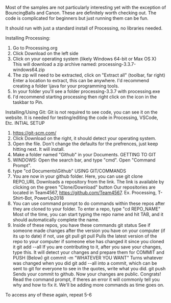  

Most of the samples are not particularly interesting yet with the exception of BouncingBalls and Canon.
These are definitely worth checking out.
The code is complicated for beginners but just running them can be fun.


It should run with just a standard install of Processing, no libraries needed.



Installing Processing:

1) Go to Processing.org
2) Click Download on the left side
3) Click on your operating system (likely Windows 64-bit or Max OS X)
   This will download a zip archive named: processing-3.3.7-windows64.zip
4) The zip will need to be extracted, click on "Extract all" (toolbar, far right)
   Enter a location to extract, this can be anywhere.
   I'd recommend creating a folder \java for your programming tools.
5) In your folder you'll see a folder processing-3.3.7 with processing.exe
6) I'd recommend starting processing then right click on the icon in the taskbar to Pin.

Installing/Using Git:
Git is not required to see code, you can see it on the website. It is needed for testing/editing the code in Processing, VSCode, Etc.
INTIAL SETUP
1) https://git-scm.com/
2) Click Download on the right, it should detect your operating system.
3) Open the file. Don't change the defaults for the prefrences, just keep hitting next. It will install.
4) Make a folder named "Github" in your Documents.
GETTING TO GIT
5) WINDOWS: Open the search bar, and type "cmd". Open "Command Prompt".
6) type "cd Documents\Github"
USING GIT/COMMANDS
7) You are now in your github folder. Here, you can use
  git clone REPO_URL          Downloads a repository from the link. The link is available by clicking on the green "Clone/Download" 
                              button
  Our repositories are located in Team4567, https://github.com/Team4567. Ex. Processing, T-Shirt-Bot, PowerUp2018
8) You can use command prompt to do commands within these repos after they are cloned to your folder. 
  To enter a repo, type "cd REPO_NAME"
   Most of the time, you can start typing the repo name and hit TAB, and it should automatically complete the name.
9) Inside of these repos, you have these commands
  git status                  See if someone made changes after the version you have on your computer (if its up to date) if not, use 
                              git pull
  git pull                    Pulls the latest version of the repo to your computer if someone else has changed it since you cloned it
  git add --all               If you are contributing to it, after you save your changes, type this. It will detect your changes and 
                              prepare them for COMMIT and PUSH (Below)
  git commit -m "WHATEVER YOU WANT"                   Turns whatever was changed when you did git add --all into a commit, which can be                                                       sent to git for everyone to see in the quotes, write what you did.
  git push                    Sends your commit to github. Now your changes are public. Congrats!
  Read the command prompt, if theres an error it will commonly tell you why and how to fix it.
  We'll be adding more commands as time goes on. 
  
  To access any of these again, repeat 5-6
